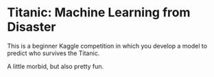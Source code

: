 # Titanic: Machine Learning from Disaster

This is a beginner Kaggle competition in which you develop a model to predict who survives the Titanic.

A little morbid, but also pretty fun.